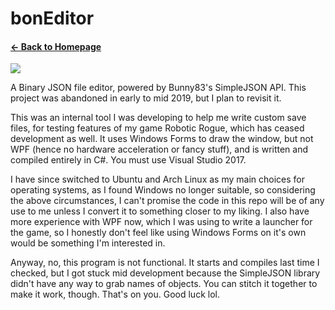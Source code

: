 # bonEditor
#### [← Back to Homepage](https://fluffapparition.github.io/)

![](https://files.gamebanana.com/bitpit/bedit-newlogo-soontm.png)

A Binary JSON file editor, powered by Bunny83's SimpleJSON API. This project was abandoned in early to mid 2019, but I plan to revisit it.

This was an internal tool I was developing to help me write custom save files, for testing features of my game Robotic Rogue, which has ceased development as well. It uses Windows Forms to draw the window, but not WPF (hence no hardware acceleration or fancy stuff), and is written and compiled entirely in C#. You must use Visual Studio 2017.

I have since switched to Ubuntu and Arch Linux as my main choices for operating systems, as I found Windows no longer suitable, so considering the above circumstances, I can't promise the code in this repo will be of any use to me unless I convert it to something closer to my liking. I also have more experience with WPF now, which I was using to write a launcher for the game, so I honestly don't feel like using Windows Forms on it's own would be something I'm interested in.

Anyway, no, this program is not functional. It starts and compiles last time I checked, but I got stuck mid development because the SimpleJSON library didn't have any way to grab names of objects. You can stitch it together to make it work, though. That's on you. Good luck lol.

